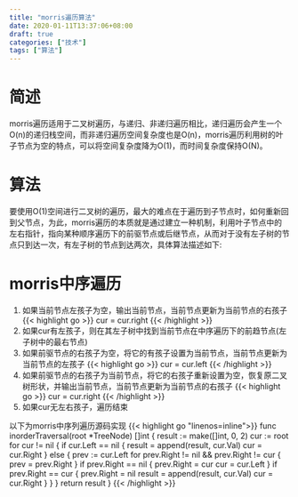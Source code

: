 ```yaml
---
title: "morris遍历算法"
date: 2020-01-11T13:37:06+08:00
draft: true
categories: ["技术"]
tags: ["算法"]
---
```

<!--more-->
# 简述
morris遍历适用于二叉树遍历，与递归、非递归遍历相比，递归遍历会产生一个O(n)的递归栈空间，而非递归遍历空间复杂度也是O(n)，morris遍历利用树的叶子节点为空的特点，可以将空间复杂度降为O(1)，而时间复杂度保持O(N)。

# 算法
要使用O(1)空间进行二叉树的遍历，最大的难点在于遍历到子节点时，如何重新回到父节点，为此，morris遍历的本质就是通过建立一种机制，利用叶子节点中的左右指针，指向某种顺序遍历下的前驱节点或后继节点，从而对于没有左子树的节点只到达一次，有左子树的节点到达两次，具体算法描述如下:

# morris中序遍历
1. 如果当前节点左孩子为空，输出当前节点，当前节点更新为当前节点的右孩子
{{< highlight go >}}
cur = cur.right
{{< /highlight >}}
2. 如果cur有左孩子，则在其左子树中找到当前节点在中序遍历下的前趋节点(左子树中的最右节点)
3. 如果前驱节点的右孩子为空，将它的有孩子设置为当前节点，当前节点更新为当前节点的左孩子
{{< highlight go >}}
cur = cur.left
{{< /highlight >}}
4. 如果前驱节点的右孩子为当前节点，将它的右孩子重新设置为空，恢复原二叉树形状，并输出当前节点，当前节点更新为当前节点的右孩子
{{< highlight go >}}
cur = cur.right
{{< /highlight >}}
5. 如果cur无左右孩子，遍历结束

以下为morris中序列遍历源码实现
{{< highlight go "linenos=inline">}}
func inorderTraversal(root *TreeNode) []int {
	result := make([]int, 0, 2)
	cur := root
	for cur != nil {
		if cur.Left == nil {
			result = append(result, cur.Val)
			cur = cur.Right
		} else {
			prev := cur.Left
			for prev.Right != nil && prev.Right != cur {
				prev = prev.Right
			}
			if prev.Right == nil {
				prev.Right = cur
				cur = cur.Left
			}
			if prev.Right == cur {
				prev.Right = nil
				result = append(result, cur.Val)
				cur = cur.Right
			}
		}
	}
	return result
}
{{< /highlight >}}


